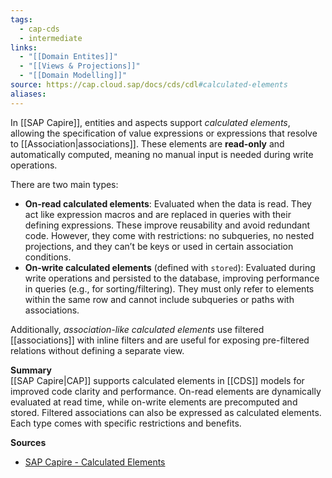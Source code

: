 ```yaml
---
tags:
  - cap-cds
  - intermediate
links:
  - "[[Domain Entites]]"
  - "[[Views & Projections]]"
  - "[[Domain Modelling]]"
source: https://cap.cloud.sap/docs/cds/cdl#calculated-elements
aliases:
---
```

In [[SAP Capire]], entities and aspects support _calculated elements_, allowing the specification of value expressions or expressions that resolve to [[Association|associations]]. These elements are **read-only** and automatically computed, meaning no manual input is needed during write operations.

There are two main types:
- **On-read calculated elements**: Evaluated when the data is read. They act like expression macros and are replaced in queries with their defining expressions. These improve reusability and avoid redundant code. However, they come with restrictions: no subqueries, no nested projections, and they can’t be keys or used in certain association conditions.
- **On-write calculated elements** (defined with `stored`): Evaluated during write operations and persisted to the database, improving performance in queries (e.g., for sorting/filtering). They must only refer to elements within the same row and cannot include subqueries or paths with associations.

Additionally, _association-like calculated elements_ use filtered [[associations]] with inline filters and are useful for exposing pre-filtered relations without defining a separate view.

**Summary**  
[[SAP Capire|CAP]] supports calculated elements in [[CDS]] models for improved code clarity and performance. On-read elements are dynamically evaluated at read time, while on-write elements are precomputed and stored. Filtered associations can also be expressed as calculated elements. Each type comes with specific restrictions and benefits.

**Sources**
- [SAP Capire - Calculated Elements](https://cap.cloud.sap/docs/cds/cdl#calculated-elements)